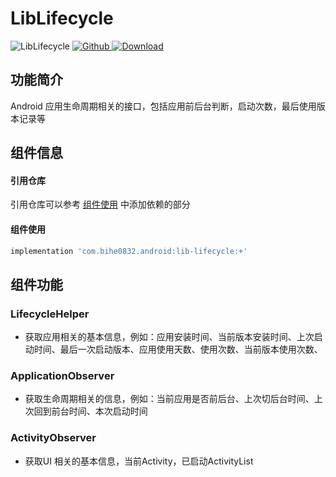 # LibLifecycle

![LibLifecycle](https://img.shields.io/badge/AndroidAppFactory-LibLifecycle-brightgreen)
[ ![Github](https://img.shields.io/badge/Github-LibLifecycle-brightgreen?style=social) ](https://github.com/bihe0832/AndroidAppFactory/tree/master/LibLifecycle)
[ ![Download](https://api.bintray.com/packages/bihe0832/android/lib-lifecycle/images/download.svg) ](https://bintray.com/bihe0832/android/lib-lifecycle/_latestVersion)

## 功能简介

Android 应用生命周期相关的接口，包括应用前后台判断，启动次数，最后使用版本记录等

## 组件信息

#### 引用仓库

引用仓库可以参考 [组件使用](./../start.md) 中添加依赖的部分

#### 组件使用

```groovy
implementation 'com.bihe0832.android:lib-lifecycle:+'
```

## 组件功能

### LifecycleHelper

- 获取应用相关的基本信息，例如：应用安装时间、当前版本安装时间、上次启动时间、最后一次启动版本、应用使用天数、使用次数、当前版本使用次数、

### ApplicationObserver

- 获取生命周期相关的信息，例如：当前应用是否前后台、上次切后台时间、上次回到前台时间、本次启动时间

### ActivityObserver

- 获取UI 相关的基本信息，当前Activity，已启动ActivityList